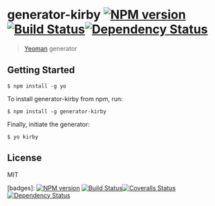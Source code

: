 # generator-kirby [![NPM version][npm-image]][npm-url] [![Build Status][travis-image]][travis-url][![Dependency Status][daviddm-url]][daviddm-image]

> [Yeoman](http://yeoman.io) generator

## Getting Started

```
$ npm install -g yo
```

To install generator-kirby from npm, run:

```
$ npm install -g generator-kirby
```

Finally, initiate the generator:

```
$ yo kirby
```

## License

MIT

[npm-image]: https://badge.fury.io/js/generator-kirby.png
[npm-url]: https://npmjs.org/package/generator-kirby

[travis-image]: https://secure.travis-ci.org/ilanbiala/generator-kirby.png?branch=master
[travis-url]: https://travis-ci.org/ilanbiala/generator-kirby

[coveralls-image]: https://google.com
[coveralls-url]: https://google.com

[daviddm-image]: https://david-dm.org/ilanbiala/generator-kirby
[daviddm-url]: https://david-dm.org/gulpjs/gulp.png?theme=shields.io

[badges]: [![NPM version][npm-image]][npm-url] [![Build Status][travis-image]][travis-url][![Coveralls Status][coveralls-image]][coveralls-url] [![Dependency Status][daviddm-url]][daviddm-image]